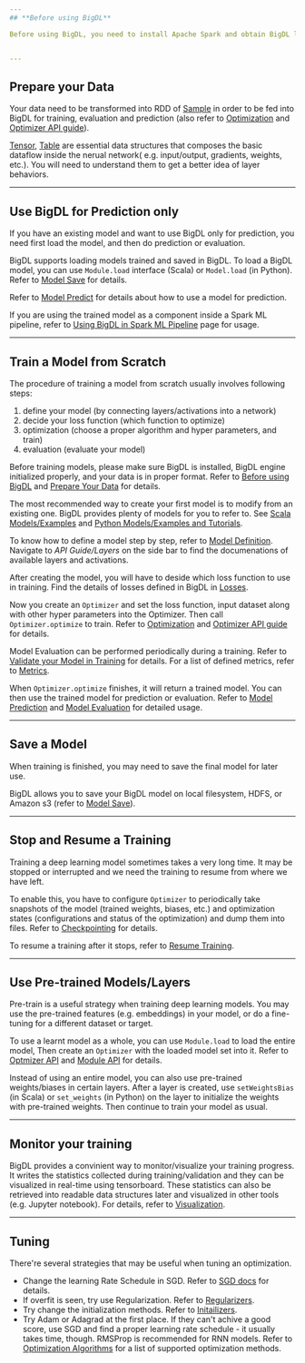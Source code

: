 ```yaml
---
## **Before using BigDL**

Before using BigDL, you need to install Apache Spark and obtain BigDL libraries. Then in your program, you need to ensure the SparkContext is created successfully and initialize BigDL engine before calling BigDL APIs. Navigate to *Scala User Guide/Install* or *Python User Guide/Install* for details about how to install BigDL, and *Scala User Guide/Run* or *Python User Guide/Run* for how to run programs.  


---
```


## **Prepare your Data**

Your data need to be transformed into RDD of [Sample](APIdocs/Data.md#sample) in order to be fed into BigDL for training, evaluation and prediction (also refer to [Optimization](ProgrammingGuide/optimization.md) and [Optimizer API guide](APIdocs/Optimizers/Optimizer.md)). 

[Tensor](APIdocs/Data.md#tensor), [Table](APIdocs/Data.md#table) are essential data structures that composes the basic dataflow inside the nerual network( e.g. input/output, gradients, weights, etc.). You will need to understand them to get a better idea of layer behaviors. 


---

## **Use BigDL for Prediction only**

If you have an existing model and want to use BigDL only for prediction, you need first load the model, and then do prediction or evaluation. 

BigDL supports loading models trained and saved in BigDL. To load a BigDL model, you can use `Module.load` interface (Scala) or `Model.load` (in Python). Refer to [Model Save](APIdocs/Module/#model-save) for details.  

Refer to [Model Predict](APIdocs/Module/#model-prediction) for details about how to use a model for prediction.

If you are using the trained model as a component inside a Spark ML pipeline, refer to
[Using BigDL in Spark ML Pipeline](ProgrammingGuide/MLPipeline.md) page for usage. 

---

## **Train a Model from Scratch**

The procedure of training a model from scratch usually involves following steps:

1. define your model (by connecting layers/activations into a network)
2. decide your loss function (which function to optimize)
3. optimization (choose a proper algorithm and hyper parameters, and train)
4. evaluation (evaluate your model) 

Before training models, please make sure BigDL is installed, BigDL engine initialized properly, and your data is in proper format. Refer to [Before using BigDL](#before-using-bigdl) and [Prepare Your Data](#prepare-your-data) for details.  

The most recommended way to create your first model is to modify from an existing one. BigDL provides plenty of models for you to refer to. See [Scala Models/Examples](UserGuide/resources.md) and [Python Models/Examples and Tutorials](PythonSupport/python-resources.md). 

To know how to define a model step by step, refer to [Model Definition](ProgrammingGuide/Model/Sequential.md). Navigate to *API Guide/Layers* on the side bar to find the documenations of available layers and activations.

After creating the model, you will have to deside which loss function to use in training. Find the details of losses defined in BigDL in [Losses](APIdocs/Losses.md).  

Now you create an `Optimizer` and set the loss function, input dataset along with other hyper parameters into the Optimizer. Then call `Optimizer.optimize` to train. Refer to [Optimization](ProgrammingGuide/optimization.md) and [Optimizer API guide](APIdocs/Optimizers/Optimizer.md) for details. 

Model Evaluation can be performed periodically during a training. Refer to [Validate your Model in Training](ProgrammingGuide/optimization.md#validate-your-model-in-training) for details.  For a list of defined metrics, refer to [Metrics](APIdocs/Metrics.md).

When `Optimizer.optimize` finishes, it will return a trained model. You can then use the trained model for prediction or evaluation. Refer to [Model Prediction](APIdocs/Module.md#model-prediction) and [Model Evaluation](APIdocs/Module.md#model-evaluation) for detailed usage.    


---

## **Save a Model**

When training is finished, you may need to save the final model for later use. 

BigDL allows you to save your BigDL model on local filesystem, HDFS, or Amazon s3 (refer to [Model Save](APIdocs/Module.md/#model-save)). 


---

## **Stop and Resume a Training**

Training a deep learning model sometimes takes a very long time. It may be stopped or interrupted and we need the training to resume from where we have left. 

To enable this, you have to configure `Optimizer` to periodically take snapshots of the model (trained weights, biases, etc.) and optimization states (configurations and status of the optimization) and dump them into files. Refer to [Checkpointing](ProgrammingGuide/optimization/#checkpointing) for details. 

To resume a training after it stops, refer to [Resume Training](ProgrammingGuide/optimization.md#resume-training).
 

--- 

## **Use Pre-trained Models/Layers**

Pre-train is a useful strategy when training deep learning models. You may use the pre-trained features (e.g. embeddings) in your model, or do a fine-tuning for a different dataset or target.
 
To use a learnt model as a whole, you can use `Module.load` to load the entire model, Then create an `Optimizer` with the loaded model set into it. Refer to [Optmizer API](APIdocs/Optimizers/Optimizer.md) and [Module API](APIdocs/Module.md) for details. 

Instead of using an entire model, you can also use pre-trained weights/biases in certain layers. After a layer is created, use `setWeightsBias` (in Scala) or `set_weights` (in Python) on the layer to initialize the weights with pre-trained weights. Then continue to train your model as usual. 


---

## **Monitor your training**


BigDL provides a convinient way to monitor/visualize your training progress. It writes the statistics collected during training/validation and they can be visualized in real-time using tensorboard. These statistics can also be retrieved into readable data structures later and visualized in other tools (e.g. Jupyter notebook). For details, refer to [Visualization](ProgrammingGuide/visualization.md). 

---

## **Tuning**

There're several strategies that may be useful when tuning an optimization. 

 * Change the learning Rate Schedule in SGD. Refer to [SGD docs](APIdocs/Optimizers/Optim-Methods.md#sgd) for details. 
 * If overfit is seen, try use Regularization. Refer to [Regularizers](APIdocs/Regularizers.md). 
 * Try change the initialization methods. Refer to [Initailizers](APIdocs/Initializers.md).
 * Try Adam or Adagrad at the first place. If they can't achive a good score, use SGD and find a proper learning rate schedule - it usually takes time, though. RMSProp is recommended for RNN models. Refer to [Optimization Algorithms](APIdocs/Optimizers/Optim-Methods.md) for a list of supported optimization methods. 
